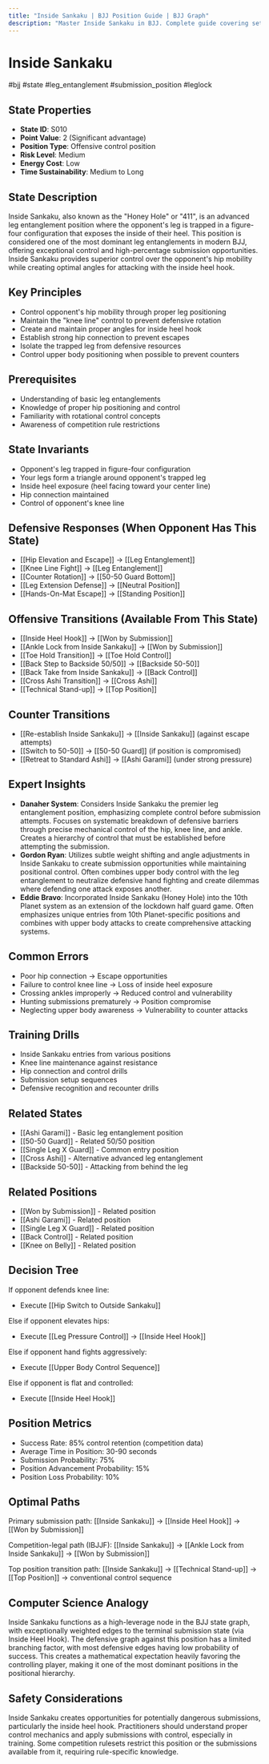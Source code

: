 ```yaml
---
title: "Inside Sankaku | BJJ Position Guide | BJJ Graph"
description: "Master Inside Sankaku in BJJ. Complete guide covering setup, control, escapes, and transitions. Success rate: 85%."
---
```




<!-- Schema Markup for SEO -->
<script type="application/ld+json">
{
  "@context": "https://schema.org",
  "@type": "HowTo",
  "name": "How to Use Inside Sankaku in BJJ",
  "description": "Complete guide to executing techniques and transitions from Inside Sankaku.",
  "step": [
    {
      "@type": "HowToStep",
      "name": "Execute Inside Heel Hook",
      "text": "From this position, execute Inside Heel Hook to transition to Won by Submission.",
      "position": 1
    },
    {
      "@type": "HowToStep",
      "name": "Execute Ankle Lock from Inside Sankaku",
      "text": "From this position, execute Ankle Lock from Inside Sankaku to transition to Won by Submission.",
      "position": 2
    },
    {
      "@type": "HowToStep",
      "name": "Execute Toe Hold Transition",
      "text": "From this position, execute Toe Hold Transition to transition to Toe Hold Control.",
      "position": 3
    },
    {
      "@type": "HowToStep",
      "name": "Execute Back Step to Backside 50/50",
      "text": "From this position, execute Back Step to Backside 50/50 to transition to Backside 50/50.",
      "position": 4
    },
    {
      "@type": "HowToStep",
      "name": "Execute Back Take from Inside Sankaku",
      "text": "From this position, execute Back Take from Inside Sankaku to transition to Back Control.",
      "position": 5
    },
    {
      "@type": "HowToStep",
      "name": "Execute Cross Ashi Transition",
      "text": "From this position, execute Cross Ashi Transition to transition to Cross Ashi.",
      "position": 6
    }
  ],
  "tool": [
    "BJJ Gi or No-Gi attire",
    "Training partner",
    "Mat space"
  ],
  "totalTime": "PT5M"
}
</script>
<script type="application/ld+json">
{
  "@context": "https://schema.org",
  "@type": "BreadcrumbList",
  "itemListElement": [
    {
      "@type": "ListItem",
      "position": 1,
      "name": "Home",
      "item": "https://bjjgraph.com/"
    },
    {
      "@type": "ListItem",
      "position": 2,
      "name": "Positions",
      "item": "https://bjjgraph.com/positions/"
    },
    {
      "@type": "ListItem",
      "position": 3,
      "name": "Inside Sankaku",
      "item": "https://bjjgraph.com/positions/inside-sankaku"
    }
  ]
}
</script>



<script type="application/ld+json">
{
  "@context": "https://schema.org",
  "@type": "WebPage",
  "name": "Inside Sankaku",
  "description": "Master Inside Sankaku in BJJ. Complete guide covering setup, control, escapes, and transitions. Success rate: 85%.",
  "url": "https://bjjgraph.com/positions/inside-sankaku",
  "isPartOf": {
    "@type": "WebSite",
    "name": "BJJ Graph",
    "url": "https://bjjgraph.com"
  }
}
</script>

# Inside Sankaku
#bjj #state #leg_entanglement #submission_position #leglock

## State Properties
- **State ID**: S010
- **Point Value**: 2 (Significant advantage)
- **Position Type**: Offensive control position
- **Risk Level**: Medium
- **Energy Cost**: Low
- **Time Sustainability**: Medium to Long

## State Description
Inside Sankaku, also known as the "Honey Hole" or "411", is an advanced leg entanglement position where the opponent's leg is trapped in a figure-four configuration that exposes the inside of their heel. This position is considered one of the most dominant leg entanglements in modern BJJ, offering exceptional control and high-percentage submission opportunities. Inside Sankaku provides superior control over the opponent's hip mobility while creating optimal angles for attacking with the inside heel hook.

## Key Principles
- Control opponent's hip mobility through proper leg positioning
- Maintain the "knee line" control to prevent defensive rotation
- Create and maintain proper angles for inside heel hook
- Establish strong hip connection to prevent escapes
- Isolate the trapped leg from defensive resources
- Control upper body positioning when possible to prevent counters

## Prerequisites
- Understanding of basic leg entanglements
- Knowledge of proper hip positioning and control
- Familiarity with rotational control concepts
- Awareness of competition rule restrictions

## State Invariants
- Opponent's leg trapped in figure-four configuration
- Your legs form a triangle around opponent's trapped leg
- Inside heel exposure (heel facing toward your center line)
- Hip connection maintained
- Control of opponent's knee line

## Defensive Responses (When Opponent Has This State)
- [[Hip Elevation and Escape]] → [[Leg Entanglement]]
- [[Knee Line Fight]] → [[Leg Entanglement]]
- [[Counter Rotation]] → [[50-50 Guard Bottom]]
- [[Leg Extension Defense]] → [[Neutral Position]]
- [[Hands-On-Mat Escape]] → [[Standing Position]]

## Offensive Transitions (Available From This State)
- [[Inside Heel Hook]] → [[Won by Submission]]
- [[Ankle Lock from Inside Sankaku]] → [[Won by Submission]]
- [[Toe Hold Transition]] → [[Toe Hold Control]]
- [[Back Step to Backside 50/50]] → [[Backside 50-50]]
- [[Back Take from Inside Sankaku]] → [[Back Control]]
- [[Cross Ashi Transition]] → [[Cross Ashi]]
- [[Technical Stand-up]] → [[Top Position]]

## Counter Transitions
- [[Re-establish Inside Sankaku]] → [[Inside Sankaku]] (against escape attempts)
- [[Switch to 50-50]] → [[50-50 Guard]] (if position is compromised)
- [[Retreat to Standard Ashi]] → [[Ashi Garami]] (under strong pressure)

## Expert Insights
- **Danaher System**: Considers Inside Sankaku the premier leg entanglement position, emphasizing complete control before submission attempts. Focuses on systematic breakdown of defensive barriers through precise mechanical control of the hip, knee line, and ankle. Creates a hierarchy of control that must be established before attempting the submission.
- **Gordon Ryan**: Utilizes subtle weight shifting and angle adjustments in Inside Sankaku to create submission opportunities while maintaining positional control. Often combines upper body control with the leg entanglement to neutralize defensive hand fighting and create dilemmas where defending one attack exposes another.
- **Eddie Bravo**: Incorporated Inside Sankaku (Honey Hole) into the 10th Planet system as an extension of the lockdown half guard game. Often emphasizes unique entries from 10th Planet-specific positions and combines with upper body attacks to create comprehensive attacking systems.

## Common Errors
- Poor hip connection → Escape opportunities
- Failure to control knee line → Loss of inside heel exposure
- Crossing ankles improperly → Reduced control and vulnerability
- Hunting submissions prematurely → Position compromise
- Neglecting upper body awareness → Vulnerability to counter attacks

## Training Drills
- Inside Sankaku entries from various positions
- Knee line maintenance against resistance
- Hip connection and control drills
- Submission setup sequences
- Defensive recognition and recounter drills

## Related States
- [[Ashi Garami]] - Basic leg entanglement position
- [[50-50 Guard]] - Related 50/50 position
- [[Single Leg X Guard]] - Common entry position
- [[Cross Ashi]] - Alternative advanced leg entanglement
- [[Backside 50-50]] - Attacking from behind the leg


## Related Positions

- [[Won by Submission]] - Related position
- [[Ashi Garami]] - Related position
- [[Single Leg X Guard]] - Related position
- [[Back Control]] - Related position
- [[Knee on Belly]] - Related position

## Decision Tree
If opponent defends knee line:
- Execute [[Hip Switch to Outside Sankaku]]

Else if opponent elevates hips:
- Execute [[Leg Pressure Control]] → [[Inside Heel Hook]]

Else if opponent hand fights aggressively:
- Execute [[Upper Body Control Sequence]]

Else if opponent is flat and controlled:
- Execute [[Inside Heel Hook]]

## Position Metrics
- Success Rate: 85% control retention (competition data)
- Average Time in Position: 30-90 seconds
- Submission Probability: 75%
- Position Advancement Probability: 15%
- Position Loss Probability: 10%

## Optimal Paths
Primary submission path:
[[Inside Sankaku]] → [[Inside Heel Hook]] → [[Won by Submission]]

Competition-legal path (IBJJF):
[[Inside Sankaku]] → [[Ankle Lock from Inside Sankaku]] → [[Won by Submission]]

Top position transition path:
[[Inside Sankaku]] → [[Technical Stand-up]] → [[Top Position]] → conventional control sequence

## Computer Science Analogy
Inside Sankaku functions as a high-leverage node in the BJJ state graph, with exceptionally weighted edges to the terminal submission state (via Inside Heel Hook). The defensive graph against this position has a limited branching factor, with most defensive edges having low probability of success. This creates a mathematical expectation heavily favoring the controlling player, making it one of the most dominant positions in the positional hierarchy.

## Safety Considerations
Inside Sankaku creates opportunities for potentially dangerous submissions, particularly the inside heel hook. Practitioners should understand proper control mechanics and apply submissions with control, especially in training. Some competition rulesets restrict this position or the submissions available from it, requiring rule-specific knowledge.
